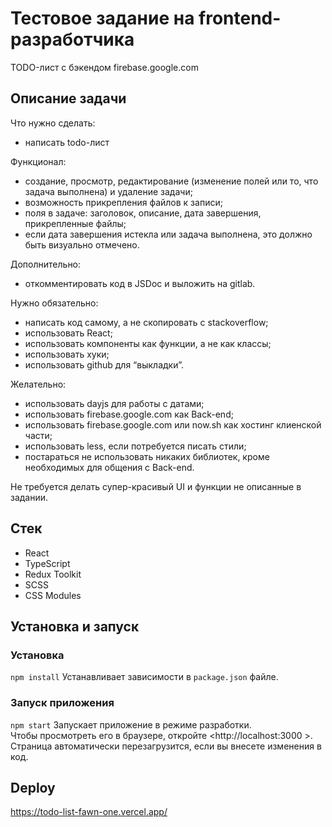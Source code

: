 # Тестовое задание на frontend-разработчика

TODO-лист с бэкендом firebase.google.com

## Описание задачи

Что нужно сделать:
- написать todo-лист

Функционал:
- создание, просмотр, редактирование (изменение полей или то, что задача выполнена) и удаление задачи;
- возможность прикрепления файлов к записи;
- поля в задаче: заголовок, описание, дата завершения, прикрепленные файлы;
- если дата завершения истекла или задача выполнена, это должно быть визуально отмечено.

Дополнительно:
- откомментировать код в JSDoc и выложить на gitlab.

Нужно обязательно:
- написать код самому, а не скопировать с stackoverflow;
- использовать React;
- использовать компоненты как функции, а не как классы;
- использовать хуки;
- использовать github для “выкладки”.

Желательно:
- использовать dayjs для работы с датами;
- использовать firebase.google.com как Back-end;
- использовать firebase.google.com или now.sh как хостинг клиенской части;
- использовать less, если потребуется писать стили;
- постараться не использовать никаких библиотек, кроме необходимых для общения с Back-end.

Не требуется делать супер-красивый UI и функции не описанные в задании.

## Стек  
* React
* TypeScript
* Redux Toolkit
* SCSS
* CSS Modules

## Установка и запуск  
### Установка
`npm install`
Устанавливает зависимости в `package.json` файле.

### Запуск приложения  
`npm start`
Запускает приложение в режиме разработки.  
Чтобы просмотреть его в браузере, откройте <http://localhost:3000 >. Страница автоматически перезагрузится, если вы внесете изменения в код.


## Deploy  
https://todo-list-fawn-one.vercel.app/

